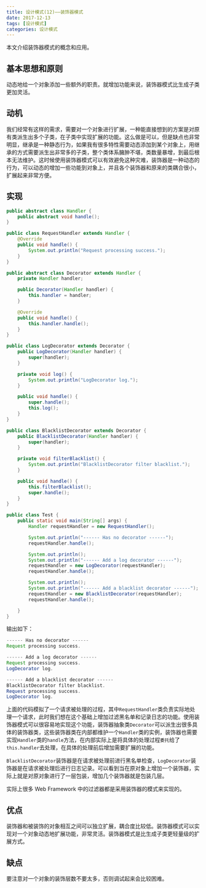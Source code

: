 ```yaml
---
title: 设计模式(12)——装饰器模式
date: 2017-12-13
tags: [设计模式]
categories: 设计模式
---
```


本文介绍装饰器模式的概念和应用。

<!--more-->

## 基本思想和原则

动态地给一个对象添加一些额外的职责。就增加功能来说，装饰器模式比生成子类更加灵活。

## 动机

我们经常有这样的需求，需要对一个对象进行扩展，一种能直接想到的方案是对原有类派生出多个子类，在子类中实现扩展的功能。这么做是可以，但是缺点也非常明显，继承是一种静态行为，如果我有很多特性需要动态添加到某个对象上，用继承的方式需要派生出非常多的子类，整个类体系臃肿不堪，类数量暴增，到最后根本无法维护。这时候使用装饰器模式可以有效避免这种灾难，装饰器是一种动态的行为，可以动态的增加一些功能到对象上，并且各个装饰器和原来的类耦合很小，扩展起来非常方便。

## 实现

```Java
public abstract class Handler {
    public abstract void handle();
}

public class RequestHandler extends Handler {
    @Override
    public void handle() {
        System.out.println("Request processing success.");
    }
}

public abstract class Decorator extends Handler {
    private Handler handler;

    public Decorator(Handler handler) {
        this.handler = handler;
    }

    @Override
    public void handle() {
        this.handler.handle();
    }
}

public class LogDecorator extends Decorator {
    public LogDecorator(Handler handler) {
        super(handler);
    }

    private void log() {
        System.out.println("LogDecorator log.");
    }

    public void handle() {
        super.handle();
        this.log();
    }
}

public class BlacklistDecorator extends Decorator {
    public BlacklistDecorator(Handler handler) {
        super(handler);
    }

    private void filterBlacklist() {
        System.out.println("BlacklistDecorator filter blacklist.");
    }

    public void handle() {
        this.filterBlacklist();
        super.handle();
    }
}

public class Test {
    public static void main(String[] args) {
        Handler requestHandler = new RequestHandler();

        System.out.println("------ Has no decorator ------");
        requestHandler.handle();

        System.out.println();
        System.out.println("------ Add a log decorator ------");
        requestHandler = new LogDecorator(requestHandler);
        requestHandler.handle();

        System.out.println();
        System.out.println("------ Add a blacklist decorator ------");
        requestHandler = new BlacklistDecorator(requestHandler);
        requestHandler.handle();

    }
}
```

输出如下：

```Java
------ Has no decorator ------
Request processing success.

------ Add a log decorator ------
Request processing success.
LogDecorator log.

------ Add a blacklist decorator ------
BlacklistDecorator filter blacklist.
Request processing success.
LogDecorator log.
```

上面的代码模拟了一个请求被处理的过程，其中`RequestHandler`类负责实际地处理一个请求，此时我们想在这个基础上增加过滤黑名单和记录日志的功能。使用装饰器模式可以很容易地实现这个功能，装饰器抽象类`Decorator`可以派生出很多具体的装饰器类，这些装饰器类在内部都维护一个`Handler`类的实例，装饰器也需要实现`Handler`类的`handle`方法，在内部实际上是将具体的处理过程`委托`给了`this.handler`去处理，在具体的处理前后增加需要扩展的功能。

`BlacklistDecorator`装饰器是在请求被处理前进行黑名单检查，`LogDecorator`装饰器是在请求被处理后进行日志记录。可以看到当在原对象上增加一个装饰器，实际上就是对原对象进行了一层包装，增加几个装饰器就是包装几层。

实际上很多 Web Framework 中的过滤器都是采用装饰器的模式来实现的。

## 优点

装饰器和被装饰的对象相互之间可以独立扩展，耦合度比较低。装饰器模式可以实现对一个对象动态地扩展功能，非常灵活。装饰器模式是比生成子类更轻量级的扩展方式。

## 缺点

要注意对一个对象的装饰层数不要太多，否则调试起来会比较困难。
